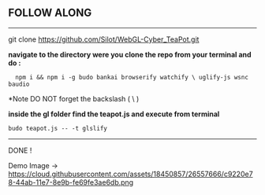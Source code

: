 ## FOLLOW ALONG

-------------------------

git clone https://github.com/Silot/WebGL-Cyber_TeaPot.git

**navigate to the directory were you clone the repo from your terminal and do :**

      npm i && npm i -g budo bankai browserify watchify \ uglify-js wsnc baudio
      
   *Note DO NOT forget the backslash ( \ )

**inside the  gl folder find the teapot.js and execute from terminal** 

    budo teapot.js -- -t glslify
    
---------------------------

DONE !

Demo Image ->  https://cloud.githubusercontent.com/assets/18450857/26557666/c9220e78-44ab-11e7-8e9b-fe69fe3ae6db.png
